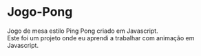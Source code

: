 # Jogo-Pong
Jogo de mesa estilo Ping Pong criado em Javascript.  
Este foi um projeto onde eu aprendi  a trabalhar com animação em Javascript.
